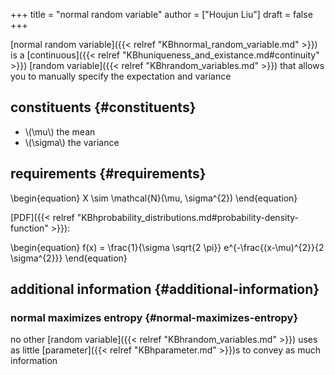 +++
title = "normal random variable"
author = ["Houjun Liu"]
draft = false
+++

[normal random variable]({{< relref "KBhnormal_random_variable.md" >}}) is a [continuous]({{< relref "KBhuniqueness_and_existance.md#continuity" >}}) [random variable]({{< relref "KBhrandom_variables.md" >}}) that allows you to manually specify the expectation and variance


## constituents {#constituents}

-   \\(\mu\\) the mean
-   \\(\sigma\\) the variance


## requirements {#requirements}

\begin{equation}
X \sim \mathcal{N}(\mu, \sigma^{2})
\end{equation}

[PDF]({{< relref "KBhprobability_distributions.md#probability-density-function" >}}):

\begin{equation}
f(x) = \frac{1}{\sigma \sqrt{2 \pi}} e^{-\frac{(x-\mu)^{2}}{2 \sigma^{2}}}
\end{equation}


## additional information {#additional-information}


### normal maximizes entropy {#normal-maximizes-entropy}

no other [random variable]({{< relref "KBhrandom_variables.md" >}}) uses as little [parameter]({{< relref "KBhparameter.md" >}})s to convey as much information
